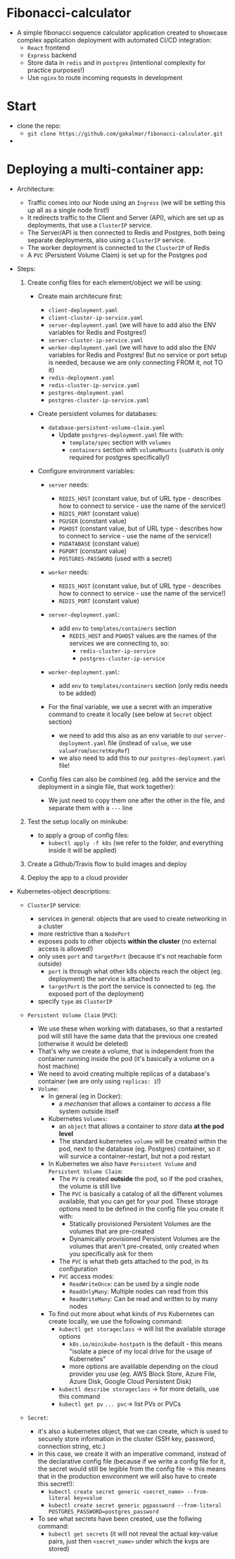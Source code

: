 # Fibonacci-calculator
- A simple fibonacci sequence calculator application created to showcase complex application deployment with automated CI/CD integration:
    - `React` frontend
    - `Express` backend
    - Store data in `redis` and in `postgres` (intentional complexity for practice purposes!)
    - Use `nginx` to route incoming requests in development

# Start
- clone the repo:
    - `git clone https://github.com/gakalmar/fibonacci-calculator.git`
- 

# Deploying a multi-container app:
- Architecture:
    - Traffic comes into our Node using an `Ingress` (we will be setting this up all as a single node first!)
    - It redirects traffic to the Client and Server (API), which are set up as deployments, that use a `ClusterIP` service.
    - The Server/API is then connected to Redis and Postgres, both being separate deployments, also using a `ClusterIP` service.
    - The worker deployment is connected to the `ClusterIP` of Redis
    - A `PVC` (Persistent Volume Claim) is set up for the Postgres pod

- Steps:
    1. Create config files for each element/object we will be using:
        - Create main architecure first:
            - `client-deployment.yaml`
            - `client-cluster-ip-service.yaml`
            - `server-deployment.yaml` (we will have to add also the ENV variables for Redis and Postgres!)
            - `server-cluster-ip-service.yaml`
            - `worker-deployment.yaml` (we will have to add also the ENV variables for Redis and Postgres! But no service or port setup is needed, because we are only connecting FROM it, not TO it)
            - `redis-deployment.yaml`
            - `redis-cluster-ip-service.yaml`
            - `postgres-deployment.yaml`
            - `postgres-cluster-ip-service.yaml`

        - Create persistent volumes for databases: 
            - `database-persistent-volume-claim.yaml`
                - Update `postgres-deployment.yaml` file with:
                    - `template/spec` section with `volumes`
                    - `containers` section with `volumeMounts` (`subPath` is only required for postgres specifically!)
        
        - Configure environment variables:
            - `server` needs:
                - `REDIS_HOST` (constant value, but of URL type - describes how to connect to service - use the name of the service!)
                - `REDIS_PORT` (constant value)
                - `PGUSER` (constant value)
                - `PGHOST` (constant value, but of URL type - describes how to connect to service - use the name of the service!)
                - `PGDATABASE` (constant value)
                - `PGPORT` (constant value)
                - `POSTGRES-PASSWORD` (used with a secret)
            - `worker` needs:
                - `REDIS_HOST` (constant value, but of URL type - describes how to connect to service - use the name of the service!)
                - `REDIS_PORT` (constant value)
            
            - `server-deployment.yaml`:
                - add `env` to `templates/containers` section
                    - `REDIS_HOST` and `PGHOST` values are the names of the services we are connecting to, so:
                        - `redis-cluster-ip-service`
                        - `postgres-cluster-ip-service`
            - `worker-deployment.yaml`:
                - add `env` to `templates/containers` section (only redis needs to be added)
            - For the final variable, we use a secret with an imperative command to create it locally (see below at `Secret` object section)
                - we need to add this also as an env variable to our `server-deployment.yaml` file (instead of `value`, we use `valueFrom`/`secretKeyRef`)
                - we also need to add this to our `postgres-deployment.yaml` file!

        - Config files can also be combined (eg. add the service and the deployment in a single file, that work together):
            - We just need to copy them one after the other in the file, and separate them with a `---` line
    
    2. Test the setup locally on minikube:
        - to apply a group of config files:
            - `kubectl apply -f k8s` (we refer to the folder, and everything inside it will be applied)

    3. Create a Github/Travis flow to build images and deploy
    4. Deploy the app to a cloud provider

- Kubernetes-object descriptions:
    - `ClusterIP` service:
        - services in general: objects that are used to create networking in a cluster
        - more restrictive than a `NodePort`
        - exposes pods to other objects **within the cluster** (no external access is allowed!)
        - only uses `port` and `targetPort` (because it's not reachable form outside)
            - `port` is through what other k8s objects reach the object (eg. deployment) the service is attached to
            - `targetPort` is the port the service is connected to (eg. the exposed port of the deployment)
        - specify `type` as `ClusterIP`
    
    - `Persistent Volume Claim` (`PVC`):
        - We use these when working with databases, so that a restarted pod will still have the same data that the previous one created (otherwise it would be deleted)
        - That's why we create a volume, that is independent from the container running inside the pod (it's basically a volume on a host machine)
        - We need to avoid creating multiple replicas of a database's container (we are only using `replicas: 1`!)
        - `Volume`:
            - In general (eg in Docker): 
                - a *mechanism* that allows a container to *access* a file system outside itself
            - Kubernetes `Volumes`: 
                - an `object` that allows a container to *store* data **at the pod level** 
                - The standard kubernetes `volume` will be created within the pod, next to the database (eg. Postgres) container, so it will survice a container-restart, but not a pod restart
            - In Kubernetes we also have `Persistent Volume` and `Persistent Volume Claim`:
                - The `PV` is created **outside** the pod, so if the pod crashes, the volume is still live
                - The `PVC` is basically a catalog of all the different volumes available, that you can get for your pod. These storage options need to be defined in the config file you create it with:
                    - Statically provisioned Persistent Volumes are the volumes that are pre-created
                    - Dynamically provisioned Persistent Volumes are the volumes that aren't pre-created, only created when you specifically ask for them
                - The `PVC` is what theb gets attached to the pod, in its configuration
                - `PVC` access modes:
                    - `ReadWriteOnce`: can be used by a single node
                    - `ReadOnlyMany`: Multiple nodes can read from this
                    - `ReadWriteMany`: Can be read and written to by many nodes
            - To find out more about what kinds of `PV`s Kubernetes can create locally, we use the following command:
                - `kubectl get storageclass` -> will list the available storage options
                    - `k8s.io/minikube-hostpath` is the default - this means "isolate a piece of my local drive for the usage of Kubernetes"
                    - more options are avalilable depending on the cloud provider you use (eg. AWS Block Store, Azure File, Azure Disk, Google Cloud Persistent Disk)
                - `kubectl describe storageclass` -> for more details, use this command
                - `kubectl get pv` `... pvc`-> list PVs or PVCs
    
    - `Secret`:
        - it's also a kubernetes object, that we can create, which is used to securely store information in the cluster (SSH key, password, connection string, etc.)
        - in this case, we create it with an imperative command, instead of the declarative config file (because if we write a config file for it, the secret would still be legible from the config file -> this means that in the production environment we will also have to create this secret!):
            - `kubectl create secret generic <secret_name> --from-literal key=value`
            - `kubectl create secret generic pgpassword --from-literal POSTGRES_PASSWORD=postgres_password`
        - To see what secrets have been created, use the follwing command:
            - `kubectl get secrets` (it will not reveal the actual key-value pairs, just then `<secret_name>` under which the kvps are stored)